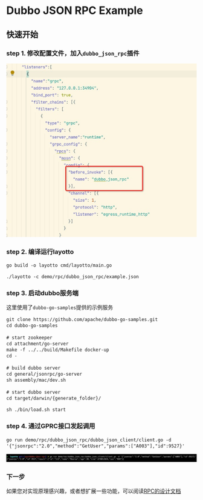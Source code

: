 # Dubbo JSON RPC Example

## 快速开始
### step 1. 修改配置文件，加入`dubbo_json_rpc`插件

![jsonrpc.jpg](../../../img/rpc/jsonrpc.jpg)

### step 2. 编译运行layotto
```shell
go build -o layotto cmd/layotto/main.go
```

```shell background
./layotto -c demo/rpc/dubbo_json_rpc/example.json
```

### step 3. 启动dubbo服务端

这里使用了`dubbo-go-samples`提供的示例服务
```shell
git clone https://github.com/apache/dubbo-go-samples.git
cd dubbo-go-samples

# start zookeeper
cd attachment/go-server
make -f ../../build/Makefile docker-up 
cd -

# build dubbo server
cd general/jsonrpc/go-server
sh assembly/mac/dev.sh

# start dubbo server
cd target/darwin/{generate_folder}/
```

```shell background
sh ./bin/load.sh start
```

### step 4. 通过GPRC接口发起调用
```shell
go run demo/rpc/dubbo_json_rpc/dubbo_json_client/client.go -d '{"jsonrpc":"2.0","method":"GetUser","params":["A003"],"id":9527}'
```

![jsonrpc.jpg](../../../img/rpc/jsonrpcresult.jpg)

### 下一步

如果您对实现原理感兴趣，或者想扩展一些功能，可以阅读[RPC的设计文档](zh/design/rpc/rpc设计文档.md)
